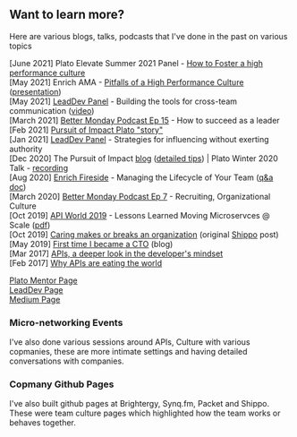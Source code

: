 ## Want to learn more?

Here are various blogs, talks, podcasts that I've done in the past on various topics

[June 2021] Plato Elevate Summer 2021 Panel - [How to Foster a high performance culture](https://www.youtube.com/watch?v=uYo4D8GlUyI)    
[May 2021] Enrich AMA - [Pitfalls of a High Performance Culture](https://lu.ma/lzu80v76) ([presentation](https://docs.google.com/presentation/d/1mknWGnHi-BDED4KKMJ7F8TnWp3nBuve-kFr_lW1-t5I/edit))    
[May 2021] [LeadDev Panel](https://leaddev.com/communication-relationships/building-tools-cross-team-communication) - Building the tools for cross-team communication ([video](https://www.youtube.com/watch?v=bTeC53i4TX0))    
[March 2021] [Better Monday Podcast Ep 15](https://www.sofokus.com/podcast/episodes/15-bruce-wang-netflix-how-to-succeed-as-a-leader/) - How to succeed as a leader    
[Feb 2021] [Pursuit of Impact Plato "story"](https://www.platohq.com/resources/the-pursuit-of-impact-my-first-year-at-netflix-1830976174)    
[Jan 2021] [LeadDev Panel](https://leaddev.com/mentoring-coaching-feedback/strategies-influencing-without-exerting-authority) - Strategies for influencing without exerting authority    
[Dec 2020] The Pursuit of Impact [blog](https://www.linkedin.com/pulse/pursuit-impact-bruce-wang/) ([detailed tips](https://github.com/batmany13/about-me/tree/master/pursuit_of_impact)) | Plato Winter 2020 Talk - [recording](https://www.youtube.com/watch?v=IjZHC5XQ5-c&list=PLviHs0aJhWLZkgjGQAlmcRa1eFl0BTdcr&index=3)   
[Aug 2020] [Enrich Fireside](https://lu.ma/brucetalk) - Managing the Lifecycle of Your Team ([q&a doc](https://docs.google.com/document/d/1EhTQfpLB_iyHZEFX6xCUAbJmfXFnIYOc_rokOpvOcgU/edit#heading=h.amobz93acu52))    
[March 2020] [Better Monday Podcast Ep 7](https://www.sofokus.com/podcast/episodes/recruiting-and-organizational-culture-at-netflix/) - Recruiting, Organizational Culture    
[Oct 2019] [API World 2019](https://www.devnetwork.com/presentations/api-world-2019/) - Lessons Learned Moving Microservces @ Scale ([pdf](https://files.devnetwork.cloud/APIWorld/presentations/2019/Bruce_Wang.pdf))    
[Oct 2019] [Caring makes or breaks an organization](https://medium.com/@batmany/caring-makes-or-breaks-an-engineering-organization-5431fdad3327) (original [Shippo](https://goshippo.com/blog/caring-makes-an-engineering-organization/) post)     
[May 2019] [First time I became a CTO](https://www.platohq.com/resources/the-first-time-i-became-a-cto) (blog)    
[Mar 2017] [APIs, a deeper look in the developer's mindset](https://medium.com/synq/apis-a-deeper-look-5bcf2a76c7af)    
[Feb 2017] [Why APIs are eating the world](https://www.linkedin.com/pulse/why-apis-eating-world-bruce-wang/)    

[Plato Mentor Page](https://www.platohq.com/mentors/bruce-wang)     
[LeadDev Page](https://leaddev.com/community/bruce-wang)    
[Medium Page](https://medium.com/@batmany)    

### Micro-networking Events

I've also done various sessions around APIs, Culture with various copmanies, these are more intimate settings and having detailed conversations with companies.

### Copmany Github Pages

I've also built github pages at Brightergy, Synq.fm, Packet and Shippo.  These were team culture pages which highlighted how the team works or behaves together.
